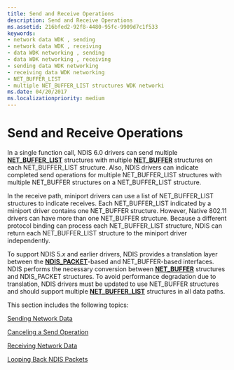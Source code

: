 ```yaml
---
title: Send and Receive Operations
description: Send and Receive Operations
ms.assetid: 216bfed2-92f8-4480-95fc-9909d7c1f533
keywords:
- network data WDK , sending
- network data WDK , receiving
- data WDK networking , sending
- data WDK networking , receiving
- sending data WDK networking
- receiving data WDK networking
- NET_BUFFER_LIST
- multiple NET_BUFFER_LIST structures WDK networki
ms.date: 04/20/2017
ms.localizationpriority: medium
---
```


# Send and Receive Operations





In a single function call, NDIS 6.0 drivers can send multiple [**NET\_BUFFER\_LIST**](/windows-hardware/drivers/ddi/nbl/ns-nbl-net_buffer_list) structures with multiple [**NET\_BUFFER**](/windows-hardware/drivers/ddi/ndis/ns-ndis-_net_buffer) structures on each NET\_BUFFER\_LIST structure. Also, NDIS drivers can indicate completed send operations for multiple NET\_BUFFER\_LIST structures with multiple NET\_BUFFER structures on a NET\_BUFFER\_LIST structure.

In the receive path, miniport drivers can use a list of NET\_BUFFER\_LIST structures to indicate receives. Each NET\_BUFFER\_LIST indicated by a miniport driver contains one NET\_BUFFER structure. However, Native 802.11 drivers can have more than one NET\_BUFFER structure. Because a different protocol binding can process each NET\_BUFFER\_LIST structure, NDIS can return each NET\_BUFFER\_LIST structure to the miniport driver independently.

To support NDIS 5.*x* and earlier drivers, NDIS provides a translation layer between the [**NDIS\_PACKET**](/previous-versions/windows/hardware/network/ff557086(v=vs.85))-based and NET\_BUFFER-based interfaces. NDIS performs the necessary conversion between [**NET\_BUFFER**](/windows-hardware/drivers/ddi/ndis/ns-ndis-_net_buffer) structures and NDIS\_PACKET structures. To avoid performance degradation due to translation, NDIS drivers must be updated to use NET\_BUFFER structures and should support multiple [**NET\_BUFFER\_LIST**](/windows-hardware/drivers/ddi/nbl/ns-nbl-net_buffer_list) structures in all data paths.

This section includes the following topics:

[Sending Network Data](sending-network-data.md)

[Canceling a Send Operation](canceling-a-send-operation.md)

[Receiving Network Data](receiving-network-data.md)

[Looping Back NDIS Packets](looping-back-ndis-packets.md)

 

